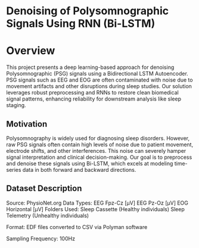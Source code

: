 # Denoising of Polysomnographic Signals Using RNN (Bi-LSTM)

# **Overview**
This project presents a deep learning-based approach for denoising Polysomnographic (PSG) signals using a Bidirectional LSTM Autoencoder. PSG signals such as EEG and EOG are often contaminated with noise due to movement artifacts and other disruptions during sleep studies. Our solution leverages robust preprocessing and RNNs to restore clean biomedical signal patterns, enhancing reliability for downstream analysis like sleep staging.

## **Motivation**
Polysomnography is widely used for diagnosing sleep disorders. However, raw PSG signals often contain high levels of noise due to patient movement, electrode shifts, and other interferences. This noise can severely hamper signal interpretation and clinical decision-making. Our goal is to preprocess and denoise these signals using Bi-LSTM, which excels at modeling time-series data in both forward and backward directions.

## **Dataset Description**
Source: PhysioNet.org
Data Types:
EEG Fpz-Cz [µV]
EEG Pz-Oz [µV]
EOG Horizontal [µV]
Folders Used:
Sleep Cassette (Healthy individuals)
Sleep Telemetry (Unhealthy individuals)

Format: EDF files converted to CSV via Polyman software

Sampling Frequency: 100Hz
